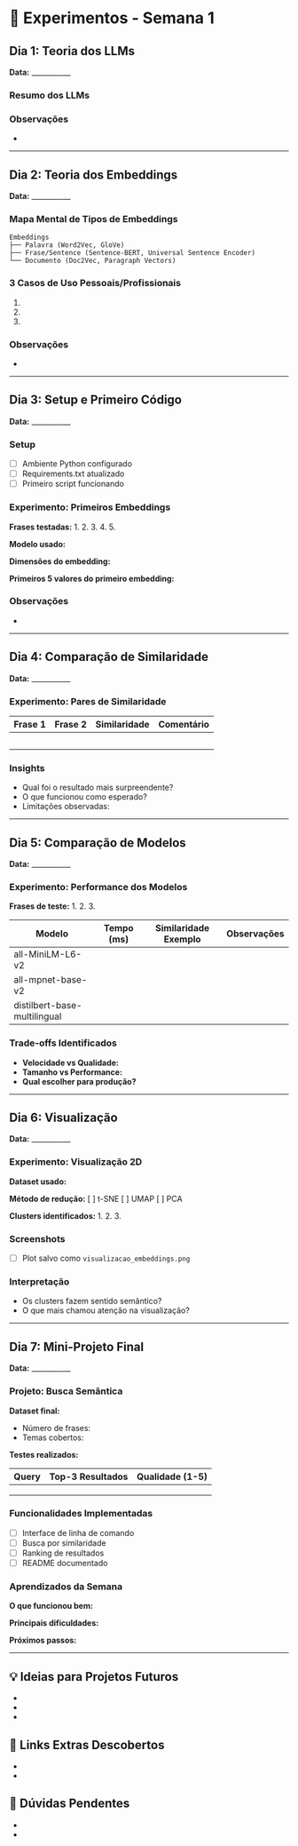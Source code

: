 # 🧪 Experimentos - Semana 1

## Dia 1: Teoria dos LLMs
**Data:** ___________

### Resumo dos LLMs


### Observações
- 

---

## Dia 2: Teoria dos Embeddings
**Data:** ___________

### Mapa Mental de Tipos de Embeddings
```
Embeddings
├── Palavra (Word2Vec, GloVe)
├── Frase/Sentence (Sentence-BERT, Universal Sentence Encoder)
└── Documento (Doc2Vec, Paragraph Vectors)
```

### 3 Casos de Uso Pessoais/Profissionais
1. 
2. 
3. 

### Observações
- 

---

## Dia 3: Setup e Primeiro Código
**Data:** ___________

### Setup
- [ ] Ambiente Python configurado
- [ ] Requirements.txt atualizado
- [ ] Primeiro script funcionando

### Experimento: Primeiros Embeddings
**Frases testadas:**
1. 
2. 
3. 
4. 
5. 

**Modelo usado:** 

**Dimensões do embedding:** 

**Primeiros 5 valores do primeiro embedding:** 

### Observações
- 

---

## Dia 4: Comparação de Similaridade
**Data:** ___________

### Experimento: Pares de Similaridade

| Frase 1 | Frase 2 | Similaridade | Comentário |
|---------|---------|--------------|------------|
|         |         |              |            |
|         |         |              |            |
|         |         |              |            |
|         |         |              |            |
|         |         |              |            |

### Insights
- Qual foi o resultado mais surpreendente?
- O que funcionou como esperado?
- Limitações observadas:

---

## Dia 5: Comparação de Modelos
**Data:** ___________

### Experimento: Performance dos Modelos

**Frases de teste:**
1. 
2. 
3. 

| Modelo | Tempo (ms) | Similaridade Exemplo | Observações |
|--------|------------|---------------------|-------------|
| all-MiniLM-L6-v2 |  |  |  |
| all-mpnet-base-v2 |  |  |  |
| distilbert-base-multilingual |  |  |  |

### Trade-offs Identificados
- **Velocidade vs Qualidade:**
- **Tamanho vs Performance:**
- **Qual escolher para produção?**

---

## Dia 6: Visualização
**Data:** ___________

### Experimento: Visualização 2D

**Dataset usado:** 

**Método de redução:** [ ] t-SNE [ ] UMAP [ ] PCA

**Clusters identificados:**
1. 
2. 
3. 

### Screenshots
- [ ] Plot salvo como `visualizacao_embeddings.png`

### Interpretação
- Os clusters fazem sentido semântico?
- O que mais chamou atenção na visualização?

---

## Dia 7: Mini-Projeto Final
**Data:** ___________

### Projeto: Busca Semântica

**Dataset final:** 
- Número de frases: 
- Temas cobertos: 

**Testes realizados:**

| Query | Top-3 Resultados | Qualidade (1-5) |
|-------|------------------|-----------------|
|       |                  |                 |
|       |                  |                 |
|       |                  |                 |

### Funcionalidades Implementadas
- [ ] Interface de linha de comando
- [ ] Busca por similaridade
- [ ] Ranking de resultados
- [ ] README documentado

### Aprendizados da Semana
**O que funcionou bem:**

**Principais dificuldades:**

**Próximos passos:**

---

## 💡 Ideias para Projetos Futuros
- 
- 
- 

## 🔗 Links Extras Descobertos
- 
- 

## 🤔 Dúvidas Pendentes
- 
- 
